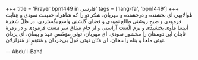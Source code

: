 +++
title = 'Prayer bpn1449 in فارسی'
tags = ['lang-fa', 'bpn1449']
+++
هُوالابهی
ای بخشنده و درخشنده و مهربان، شکر تو را که شاهراه حقيقت نمودی و عِنايت فرمودی و صبحِ روشنی طالع نمودی و فضای گلشنی واسع بگستردی، در ظلّ شَجَرۀ اَنيسا مأوی بخشيدی و بزم الَست آراستی و از جامِ ميثاق سر مست فرمودی و در زمرۀ ثابتان اين دوستان را محشور نمودی. ای مهربان، توئی مؤسّسِ عهد و پيمان، ای يزدان توئی ملجأ و پناه راسخان، ای مَنّان توئی مُذِلِّ بي‌خردان و مُنتَقِمِ از مُتزلزلان.

-- Abdu'l-Bahá
